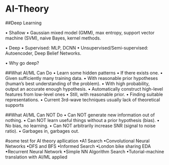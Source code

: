 # AI-Theory

##Deep Learning

• Shallow
• Gaussian mixed model (GMM), max entropy, support vector machine (SVM),
  naive Bayes, kernel methods.


• Deep
• Supervised: MLP, DCNN
• Unsupervised/Semi-supervised: Autoencoder, Deep Belief Networks.


• Why go deep?


##What AI/ML Can Do
• Learn some hidden patterns
• If there exists one.
• Given sufficiently many training data.
• With reasonable prior hypotheses (human’s best understanding of the problem).
• With high probability, output an accurate enough hypothesis.
• Automatically construct high-level features from low-level ones
• Still, with reasonable prior.
• Finding suitable representations.
• Current 3rd-wave techniques usually lack of theoretical supports

##What AI/ML Can NOT Do
• Can NOT generate new information out of nothing.
• Can NOT learn useful things without a prior hypothesis (bias).
• No bias, no learning.
• Can NOT arbitrarily increase SNR (signal to noise ratio).
• Garbages in, garbages out.

#some test for AI theory apllication
•A1 Search
•Convolutional Neural Networks
•DFS and BFS
•Informed Search
•London bike sharing EDA
•Recurrent Neural Network
•Simple NN Algorithm Search
•Tutorial-machine translation with AI/ML applied


